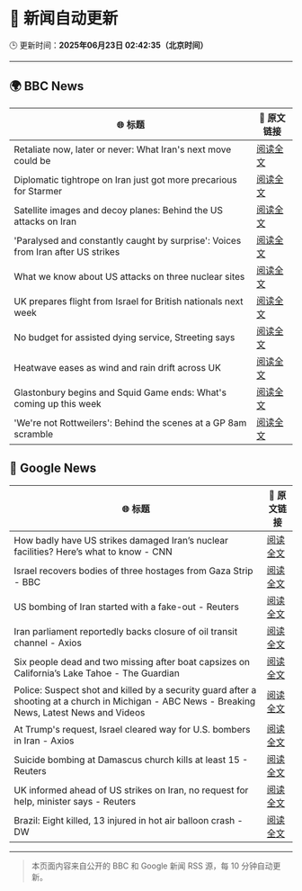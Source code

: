 # 🧠 新闻自动更新

🕒 更新时间：**2025年06月23日 02:42:35（北京时间）**

---

## 🌍 BBC News

| 🌐 标题 | 🔗 原文链接 |
|--------|-------------|
| Retaliate now, later or never: What Iran's next move could be | [阅读全文](https://www.bbc.com/news/articles/c80pvg5nmrdo) |
| Diplomatic tightrope on Iran just got more precarious for Starmer | [阅读全文](https://www.bbc.com/news/articles/cqx28yr8gj1o) |
| Satellite images and decoy planes: Behind the US attacks on Iran | [阅读全文](https://www.bbc.com/news/videos/cdezkx5nl1wo) |
| 'Paralysed and constantly caught by surprise': Voices from Iran after US strikes | [阅读全文](https://www.bbc.com/news/articles/cpwq2vnd827o) |
| What we know about US attacks on three nuclear sites | [阅读全文](https://www.bbc.com/news/articles/cvg9r4q99g4o) |
| UK prepares flight from Israel for British nationals next week | [阅读全文](https://www.bbc.com/news/articles/c86gw0j3dzxo) |
| No budget for assisted dying service, Streeting says | [阅读全文](https://www.bbc.com/news/articles/ce8zn66k8rdo) |
| Heatwave eases as wind and rain drift across UK | [阅读全文](https://www.bbc.com/news/articles/crrqw7z0ykko) |
| Glastonbury begins and Squid Game ends: What's coming up this week | [阅读全文](https://www.bbc.com/news/articles/cly39l8w6reo) |
| 'We're not Rottweilers': Behind the scenes at a GP 8am scramble | [阅读全文](https://www.bbc.com/news/articles/c2lzny07jqxo) |

## 📰 Google News

| 🌐 标题 | 🔗 原文链接 |
|--------|-------------|
| How badly have US strikes damaged Iran’s nuclear facilities? Here’s what to know - CNN | [阅读全文](https://news.google.com/rss/articles/CBMihAFBVV95cUxOYWhYUGJYSEVLTG5pcVpOaWtqQU90RTF1bWV6aFFiWkxaR3EwS3BqR3dUbm54QUJwb3hLa1VJRFRTTFBqc2FITmR3Z09sRnZBNFhXNnFfWjFzNmltaVYzemdRMkFHNk9kZ3JUaEx0cU5QLTFyWEdsSEV5c1hZZS1nSXZkS1XSAYoBQVVfeXFMTjU2ektiOHlyNFk1UG1pSWUxSVpuN3FkSE5xLXQ0bHk1NDlBV3AtczNsVXZ1ajJCZE1OWGk2WWdwVVFObm1vOU9RWnlfalpTeU82Ni1zVWdwcjB5YlJqdDFFRnlPUHI4Uml2V1VscV8zRVMxVE9PbElicTk5MDBQNl80RDFNeHFWY0RB?oc=5) |
| Israel recovers bodies of three hostages from Gaza Strip - BBC | [阅读全文](https://news.google.com/rss/articles/CBMiWkFVX3lxTE5fNGQzMnowMFVaa01yNUlJR1MtWmlmMkZWVGhYZV9JYkYxQmJ6MXpFbjRmNi1oTURZSGUxd3VXNzVuWmttcGRPY3VnQk5Fd2lBbXYxbDY2d2dtZ9IBX0FVX3lxTE5qemRyX0IzdG9oTWFZNWtuWFdWZjlodktXVVFjSllQRFdiVHdaMjhQTURqb1BoMGxhZVNzdGx1QTlKaFZCQlFra0w3R2JjZldnM2dkLUN3TVoyVlgwb3pj?oc=5) |
| US bombing of Iran started with a fake-out - Reuters | [阅读全文](https://news.google.com/rss/articles/CBMiogFBVV95cUxPWDVYVU5IQUFzVnpBRlIzXzdLTzFac2M1QTdzeTZ0ZHhkelFKejdUVHVScEJsSGwtZmdZQmdOUTdyN1dIYURGVUZDWmdFM2R1cHR5MERwTzUzRENNLVQ3bVZzdzh4bGxfeGdaZF9SNUJRZ0k5QnlNNndDTXJaS045THRkdjJKbWRvYnNYOUw5Z2pTZjRFeWpMY1dyMnR0R2NZRlE?oc=5) |
| Iran parliament reportedly backs closure of oil transit channel - Axios | [阅读全文](https://news.google.com/rss/articles/CBMib0FVX3lxTE11NldzRS1CR2dBVFFCdWo4bGxYWTJ6WGliUGQ0NURBNm15ZmczWnI5N3I0Y3FzQUhqcXV4WFE4N0RaNnVNN01yOXFhLUdDa1BWUENPY3c4RXJ3QmFVVXFRZS1mOWRVVzRsZ1JhckNSWQ?oc=5) |
| Six people dead and two missing after boat capsizes on California’s Lake Tahoe - The Guardian | [阅读全文](https://news.google.com/rss/articles/CBMiiwFBVV95cUxOeDBnM3pmYXF2cFdia2hWTmExRXRNRzlzMWRaTmdnTDF2YmFGb0Z3bmpOVTJtT045R3N0OEpFOHZXZWlZUURsZ1hjU0JONWpTanJVbGMxTWpDampERWZlTlVJaEhBSEEzT0MyelVOUllEQy11VXdNUlZPY0hCSDJkUEQxV2FqZU5vOU9r?oc=5) |
| Police: Suspect shot and killed by a security guard after a shooting at a church in Michigan - ABC News - Breaking News, Latest News and Videos | [阅读全文](https://news.google.com/rss/articles/CBMipAFBVV95cUxORUQyYzZUTjZEeWVqazV2eU9iV0VNQ0JLb0VwZWVfaDRSamRndnl2c2pZTHZZWWZnZU1ZOGlsTm9kMnQ0UHkyOWFGb1M1bEJZSUcxNThhVlljZ2k2cEpkLVFQYjBLeTd2UUdoRnpzMHIwZWRJSGkzdTAwMTQ2c0gyYTJsRldQdDBvTmNCTXFycDQtWHJkQW9rWUZTMk42MUVPVUFEeNIBqgFBVV95cUxNWHAxWXhYbXpFSjdKWlBCQU9XVk03Wk53VDE1dGFRQTdCSTVULWwzOVNvVjhzSndOcjFWY0Uzb0NZQ3RXVVB2MXpQc2VvRU85QU1IaWZPbkxzdi1nYTZ5UGJZZktGSV9Sc1hlVDNPM09HcDdzUXZGZmpNOGxJTE4wRXQzWVBtTUVPVmVCVEU1RGE5TTlzSGNJMGRSWlZIdGk3UUJpa3h3cFZmUQ?oc=5) |
| At Trump's request, Israel cleared way for U.S. bombers in Iran - Axios | [阅读全文](https://news.google.com/rss/articles/CBMie0FVX3lxTE1LTmJvc0tPZ0t1NjBVOUN0ZFU1c19uU0c5S082N3daR1cxTnV6UFd2cHJTWE9PeWVWNHVPU2ItRjFvMFltRGZMV2UtdElTdTdhR0VoZ1hVLTJPUmQzYnRTRnltbEdubjRlNlpabTJvMmE0bHhNR2RhV3ZVcw?oc=5) |
| Suicide bombing at Damascus church kills at least 15 - Reuters | [阅读全文](https://news.google.com/rss/articles/CBMipAFBVV95cUxOUXhsaXJZN3NOYmZwSG9jWHFZOV9xMDM5RENpVDhBQzBMRDVxdkNFclBQbE1EVmFydDJkWF9NeGQ4WkV5YThYcE9iVHdhclVFaFFPX1ZwNkdEYlo1WWpEOXlvUUExZ3BQOUdwZlRKMTBCT2tOT0ZvUWlxdTkxZzRKMThQbEFsNXluZXlvSkR3RGhtdzNNTlVEeFBlMXlsUDNTNi1sVg?oc=5) |
| UK informed ahead of US strikes on Iran, no request for help, minister says - Reuters | [阅读全文](https://news.google.com/rss/articles/CBMirwFBVV95cUxPT2lDTU9oTVJQaV9lTWpZYmJBdVBBRUl0ckNsc2tHaS1EWWp6MXVzeXdzT2NFUTRRc25ZMUJNWTBIVGNpN1RvOU9EdnRFZ2dLSDd1TW1PQ1c3MjVPbFdxNURycmwzX2k2VWprdk5XSFdfNGYtLU41YXpsdllfZV9rMExETzkxQXY3LU83MG1PSk0xVEpDcDJ5d2xxQktTbm5wN0dZM3Ytb1l4eUE1Q2tn?oc=5) |
| Brazil: Eight killed, 13 injured in hot air balloon crash - DW | [阅读全文](https://news.google.com/rss/articles/CBMikgFBVV95cUxNd2h1WENMdTRXbE1OOC0xUDFCMWE1WHEtTXdrT1d5Wk1YVm9aVVEtZlJ4ek92dUtHNnNmVndFSEZ2dmxNenFCSjlDUURNUUZnN1RaZ1MtOTc2VlNuRWdVMVBYOGJuZ0FVeWxZalJCM3l2UGt3X1p4aGs1b2xGZ1dkU1A2VDN2TW5YdWZHU1hFQUJRQdIBkgFBVV95cUxQVTdrM0hnNE5CNXAyWGNSa3c4YWNvb0FSeGcyREtLVU9Gb2pmZmgyTl9RTkJTczhSaGFWX3pkY0pULVFXYVZYeVdEX3lwOXRRb09iWWxwYXNQQWc2NzlCci1oRXZKYUlpM1Zway1PQW4xdXdZd3U1VS00emhXQUhSa1dxbmFUQVV4VmpuLU55UW9Wdw?oc=5) |

---
> 本页面内容来自公开的 BBC 和 Google 新闻 RSS 源，每 10 分钟自动更新。